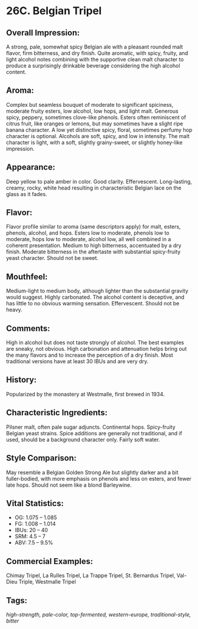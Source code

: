 # 26C. Belgian Tripel

## Overall Impression: 

A strong, pale, somewhat spicy Belgian ale with a pleasant rounded malt flavor, firm bitterness, and dry finish. Quite aromatic, with spicy, fruity, and light alcohol notes combining with the supportive clean malt character to produce a surprisingly drinkable beverage considering the high alcohol content.

## Aroma: 

Complex but seamless bouquet of moderate to significant spiciness, moderate fruity esters, low alcohol, low hops, and light malt. Generous spicy, peppery, sometimes clove-like phenols. Esters often reminiscent of citrus fruit, like oranges or lemons, but may sometimes have a slight ripe banana character. A low yet distinctive spicy, floral, sometimes perfumy hop character is optional. Alcohols are soft, spicy, and low in intensity. The malt character is light, with a soft, slightly grainy-sweet, or slightly honey-like impression. 

## Appearance: 

Deep yellow to pale amber in color. Good clarity. Effervescent. Long-lasting, creamy, rocky, white head resulting in characteristic Belgian lace on the glass as it fades.

## Flavor: 

Flavor profile similar to aroma (same descriptors apply) for malt, esters, phenols, alcohol, and hops. Esters low to moderate, phenols low to moderate, hops low to moderate, alcohol low, all well combined in a coherent presentation. Medium to high bitterness, accentuated by a dry finish. Moderate bitterness in the aftertaste with substantial spicy-fruity yeast character. Should not be sweet.

## Mouthfeel: 

Medium-light to medium body, although lighter than the substantial gravity would suggest. Highly carbonated. The alcohol content is deceptive, and has little to no obvious warming sensation. Effervescent. Should not be heavy.

## Comments: 

High in alcohol but does not taste strongly of alcohol. The best examples are sneaky, not obvious. High carbonation and attenuation helps bring out the many flavors and to increase the perception of a dry finish. Most traditional versions have at least 30 IBUs and are very dry.

## History: 

Popularized by the monastery at Westmalle, first brewed in 1934.

## Characteristic Ingredients: 

Pilsner malt, often pale sugar adjuncts. Continental hops. Spicy-fruity Belgian yeast strains. Spice additions are generally not traditional, and if used, should be a background character only. Fairly soft water.

## Style Comparison: 

May resemble a Belgian Golden Strong Ale but slightly darker and a bit fuller-bodied, with more emphasis on phenols and less on esters, and fewer late hops. Should not seem like a blond Barleywine.

## Vital Statistics:	

- OG:	1.075 – 1.085
- FG:	1.008 – 1.014
- IBUs:	20 – 40	
- SRM:	4.5 – 7	
- ABV:	7.5 – 9.5%

## Commercial Examples: 

Chimay Tripel, La Rulles Tripel, La Trappe Tripel, St. Bernardus Tripel, Val-Dieu Triple, Westmalle Tripel

## Tags: 

_high-strength, pale-color, top-fermented, western-europe, traditional-style, bitter_
